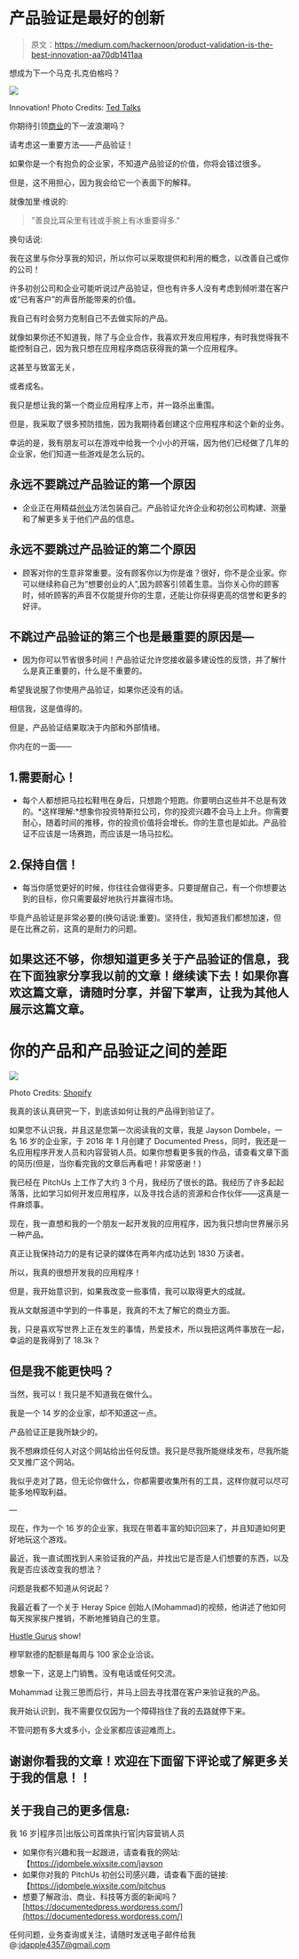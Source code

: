 # 产品验证是最好的创新

> 原文：<https://medium.com/hackernoon/product-validation-is-the-best-innovation-aa70db1411aa>

想成为下一个马克·扎克伯格吗？

![](img/9cf127c886c8ff863e781e82b3dfc6e6.png)

Innovation! Photo Credits: [Ted Talks](https://www.ted.com/topics/innovation)

你期待引领[商业](https://hackernoon.com/tagged/business)的下一波浪潮吗？

请考虑这一重要方法——产品验证！

如果你是一个有抱负的企业家，不知道产品验证的价值，你将会错过很多。

但是，这不用担心，因为我会给它一个表面下的解释。

就像加里·维说的:

> "善良比耳朵里有钱或手腕上有冰重要得多."

换句话说:

我在这里与你分享我的知识，所以你可以采取提供和利用的概念，以改善自己或你的公司！

许多初创公司和企业可能听说过产品验证，但也有许多人没有考虑到倾听潜在客户或“已有客户”的声音所能带来的价值。

我自己有时会努力克制自己不去做实际的产品。

就像如果你还不知道我，除了与企业合作，我喜欢开发应用程序，有时我觉得我不能控制自己，因为我只想在应用程序商店获得我的第一个应用程序。

这甚至与致富无关，

或者成名。

我只是想让我的第一个商业应用程序上市，并一路杀出重围。

但是，我采取了很多预防措施，因为我期待着创建这个应用程序和这个新的业务。

幸运的是，我有朋友可以在游戏中给我一个小小的开端，因为他们已经做了几年的企业家，他们知道一些游戏是怎么玩的。

## 永远不要跳过产品验证的第一个原因

*   企业正在用精益[创业](https://hackernoon.com/tagged/startup)方法包装自己。产品验证允许企业和初创公司构建、测量和了解更多关于他们产品的信息。

## 永远不要跳过产品验证的第二个原因

*   顾客对你的生意非常重要。没有顾客你以为你是谁？很好，你不是企业家。你可以继续称自己为“想要创业的人”,因为顾客引领着生意。当你关心你的顾客时，倾听顾客的声音不仅能提升你的生意，还能让你获得更高的信誉和更多的好评。

## 不跳过产品验证的第三个也是最重要的原因是—

*   因为你可以节省很多时间！产品验证允许您接收最多建设性的反馈，并了解什么是真正重要的，什么是不重要的。

希望我说服了你使用产品验证，如果你还没有的话。

相信我，这是值得的。

但是，产品验证结果取决于内部和外部情绪。

你内在的一面——

## 1.需要耐心！

*   每个人都想把马拉松鞋甩在身后，只想跑个短跑。你要明白这些并不总是有效的。*这样理解:*想象你投资特斯拉公司，你的投资兴趣不会马上上升。你需要耐心，随着时间的推移，你的投资价值将会增长。你的生意也是如此。产品验证不应该是一场赛跑，而应该是一场马拉松。

## 2.保持自信！

*   每当你感觉更好的时候，你往往会做得更多。只要提醒自己，有一个你想要达到的目标，你只需要最好地执行并赢得市场。

毕竟产品验证是非常必要的(换句话说:重要)。坚持住，我知道我们都想加速，但是在比赛之前，这真的是耐力的问题。

## 如果这还不够，你想知道更多关于产品验证的信息，我在下面独家分享我以前的文章！继续读下去！如果你喜欢这篇文章，请随时分享，并留下掌声，让我为其他人展示这篇文章。

# 你的产品和产品验证之间的差距

![](img/1808aacb2c81ca557df9313bd6b7bcb2.png)

Photo Credits: [Shopify](https://www.google.com/search?safe=strict&rlz=1C1CHBF_enUS785US785&biw=1366&bih=662&tbm=isch&sa=1&ei=hz6WWuLwJYTv5gKR3ICwCA&q=product+validation&oq=product+validation&gs_l=psy-ab.3..0l2j0i24k1l8.3718.5130.0.5691.8.8.0.0.0.0.147.891.3j5.8.0....0...1c.1.64.psy-ab..0.8.883...0i13k1j0i7i30k1.0.SVvincStdLU#imgrc=-O1TizFHQ9zY_M:)

我真的该认真研究一下，到底该如何让我的产品得到验证了。

如果您不认识我，并且这是您第一次阅读我的文章，我是 Jayson Dombele，一名 16 岁的企业家，于 2016 年 1 月创建了 Documented Press，同时，我还是一名应用程序开发人员和内容营销人员。如果你想看更多我的作品，请查看文章下面的简历(但是，当你看完我的文章后再看吧！非常感谢！)

我已经在 PitchUs 上工作了大约 3 个月，我经历了很长的路。我经历了许多起起落落，比如学习如何开发应用程序，以及寻找合适的资源和合作伙伴——这真是一件麻烦事。

现在，我一直想和我的一个朋友一起开发我的应用程序，因为我只想向世界展示另一种产品。

真正让我保持动力的是有记录的媒体在两年内成功达到 1830 万读者。

所以，我真的很想开发我的应用程序！

但是，我开始意识到，如果我改变一些事情，我可以取得更大的成就。

我从文献报道中学到的一件事是，我真的不太了解它的商业方面。

我，只是喜欢写世界上正在发生的事情，热爱技术，所以我把这两件事放在一起，幸运的是我得到了 18.3k？

## 但是我不能更快吗？

当然，我可以！我只是不知道我在做什么。

我是一个 14 岁的企业家，却不知道这一点。

产品验证正是我所缺少的。

我不想麻烦任何人对这个网站给出任何反馈。我只是尽我所能继续发布，尽我所能交叉推广这个网站。

我似乎走对了路，但无论你做什么，你都需要收集所有的工具，这样你就可以尽可能多地榨取利益。

—

现在，作为一个 16 岁的企业家，我现在带着丰富的知识回来了，并且知道如何更好地玩这个游戏。

最近，我一直试图找到人来验证我的产品，并找出它是否是人们想要的东西，以及我是否应该改变我的想法？

问题是我都不知道从何说起？

我最近看了一个关于 Heray Spice 创始人(Mohammad)的视频，他讲述了他如何每天挨家挨户推销，不断地推销自己的生意。

[Hustle Gurus](https://medium.com/u/bd4a0205710?source=post_page-----aa70db1411aa--------------------------------) show!

穆罕默德的配额是每周与 100 家企业洽谈。

想象一下，这是上门销售。没有电话或任何交流。

Mohammad 让我三思而后行，并马上回去寻找潜在客户来验证我的产品。

我开始认识到，我不需要仅仅因为一个障碍挡住了我的去路就停下来。

不管问题有多大或多小，企业家都应该迎难而上。

## 谢谢你看我的文章！欢迎在下面留下评论或了解更多关于我的信息！！

## 关于我自己的更多信息:

我 16 岁|程序员|出版公司首席执行官|内容营销人员

*   如果你有兴趣和我一起跟进，请查看我的网站:【https://jdombele.wixsite.com/jayson 
*   如果你对我的 PitchUs 初创公司感兴趣，请查看下面的链接:【https://jdombele.wixsite.com/pitchus 
*   想要了解政治、商业、科技等方面的新闻吗？[https://documentedpress.wordpress.com/](https://documentedpress.wordpress.com/)

任何问题，业务查询或关注，请随时发送电子邮件给我@:jdapple4357@gmail.com